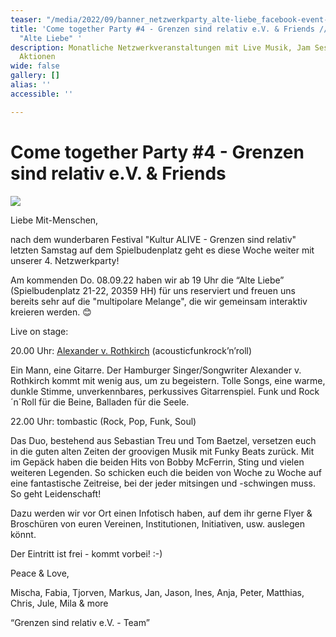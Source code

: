 ```yaml
---
teaser: "/media/2022/09/banner_netzwerkparty_alte-liebe_facebook-event-4-1.jpg"
title: 'Come together Party #4 - Grenzen sind relativ e.V. & Friends // Do. 06.10.22
  "Alte Liebe" '
description: Monatliche Netzwerkveranstaltungen mit Live Musik, Jam Session und interaktiven
  Aktionen
wide: false
gallery: []
alias: ''
accessible: ''

---
```

# **Come together Party #4 - Grenzen sind relativ e.V. & Friends**

![](/media/2022/09/banner_netzwerkparty_alte-liebe_facebook-event-4-1.jpg)

Liebe Mit-Menschen,

nach dem wunderbaren Festival "Kultur ALIVE - Grenzen sind relativ" letzten Samstag auf dem Spielbudenplatz geht es diese Woche weiter mit unserer 4. Netzwerkparty!

Am kommenden Do. 08.09.22 haben wir ab 19 Uhr die “Alte Liebe” (Spielbudenplatz 21-22, 20359 HH) für uns reserviert und freuen uns bereits sehr auf die "multipolare Melange", die wir gemeinsam interaktiv kreieren werden. 😊

Live on stage:

20\.00 Uhr: [Alexander v. Rothkirch](https://www.avr.name/) (acousticfunkrock’n’roll) 

Ein Mann, eine Gitarre. Der Hamburger Singer/Songwriter Alexander v. Rothkirch kommt mit wenig aus, um zu begeistern. Tolle Songs, eine warme, dunkle Stimme, unverkennbares, perkussives Gitarrenspiel. Funk und Rock´n´Roll für die Beine, Balladen für die Seele.

22\.00 Uhr: tombastic (Rock, Pop, Funk, Soul)

Das Duo, bestehend aus Sebastian Treu und Tom Baetzel, versetzen euch in die guten alten Zeiten der groovigen Musik mit Funky Beats zurück. Mit im Gepäck haben die beiden Hits von Bobby McFerrin, Sting und vielen weiteren Legenden. So schicken euch die beiden von Woche zu Woche auf eine fantastische Zeitreise, bei der jeder mitsingen und -schwingen muss. So geht Leidenschaft!

Dazu werden wir vor Ort einen Infotisch haben, auf dem ihr gerne Flyer & Broschüren von euren Vereinen, Institutionen, Initiativen, usw. auslegen könnt. 

Der Eintritt ist frei - kommt vorbei! :-)

Peace & Love,

Mischa, Fabia, Tjorven, Markus, Jan, Jason, Ines, Anja, Peter, Matthias, Chris, Jule, Mila & more

“Grenzen sind relativ e.V. - Team”